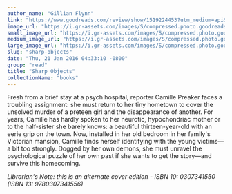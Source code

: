 ```yaml
---
author_name: "Gillian Flynn"
link: "https://www.goodreads.com/review/show/1519224453?utm_medium=api&utm_source=rss"
image_url: "https://i.gr-assets.com/images/S/compressed.photo.goodreads.com/books/1475695315l/18045891._SY75_.jpg"
small_image_url: "https://i.gr-assets.com/images/S/compressed.photo.goodreads.com/books/1475695315l/18045891._SY75_.jpg"
medium_image_url: "https://i.gr-assets.com/images/S/compressed.photo.goodreads.com/books/1475695315l/18045891._SX98_.jpg"
large_image_url: "https://i.gr-assets.com/images/S/compressed.photo.goodreads.com/books/1475695315l/18045891.jpg"
slug: "sharp-objects"
date: "Thu, 21 Jan 2016 04:33:10 -0800"
group: "read"
title: "Sharp Objects"
collectionName: "books"
---
```

Fresh from a brief stay at a psych hospital, reporter Camille Preaker faces a troubling assignment: she must return to her tiny hometown to cover the unsolved murder of a preteen girl and the disappearance of another. For years, Camille has hardly spoken to her neurotic, hypochondriac mother or to the half-sister she barely knows: a beautiful thirteen-year-old with an eerie grip on the town. Now, installed in her old bedroom in her family's Victorian mansion, Camille finds herself identifying with the young victims—a bit too strongly. Dogged by her own demons, she must unravel the psychological puzzle of her own past if she wants to get the story—and survive this homecoming.  
  
*Librarian's Note: this is an alternate cover edition - ISBN 10: 0307341550 (ISBN 13: 9780307341556)*